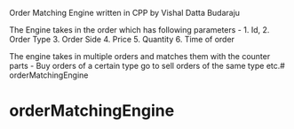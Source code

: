 Order Matching Engine written in CPP by Vishal Datta Budaraju

The Engine takes in the order which has following parameters -
    1. Id,
    2. Order Type
    3. Order Side
    4. Price
    5. Quantity
    6. Time of order 

The engine takes in multiple orders and matches them with the counter parts - Buy orders of a certain type go to sell orders of the same type etc.# orderMatchingEngine
# orderMatchingEngine
